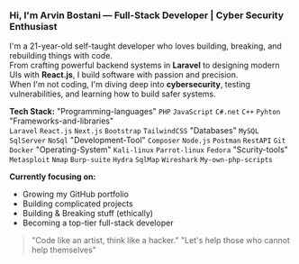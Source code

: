 ### Hi, I'm Arvin Bostani — Full-Stack Developer | Cyber Security Enthusiast

I'm a 21-year-old self-taught developer who loves building, breaking, and rebuilding things with code.  
From crafting powerful backend systems in **Laravel** to designing modern UIs with **React.js**, I build software with passion and precision.  
When I'm not coding, I'm diving deep into **cybersecurity**, testing vulnerabilities, and learning how to build safer systems.

**Tech Stack:** 
"Programming-languages"
`PHP` `JavaScript` `C#.net` `C++` `Pyhton`
"Frameworks-and-libraries"  
`Laravel` `React.js` `Next.js` `Bootstrap` `TailwindCSS`
"Databases" 
`MySQL` `SqlServer` `NoSql`
"Development-Tool"
`Composer` `Node.js` `Postman` `RestAPI` `Git` `Docker`
"Operating-System"
`Kali-linux` `Parrot-linux` `Fedora`
"Scurity-tools"
`Metasploit` `Nmap` `Burp-suite` `Hydra` `SqlMap` `Wireshark` `My-own-php-scripts`

**Currently focusing on:**  
- Growing my GitHub portfolio  
- Building complicated projects
- Building & Breaking stuff (ethically)
- Becoming a top-tier full-stack developer  

> "Code like an artist, think like a hacker."
> "Let's help those who cannot help themselves"
